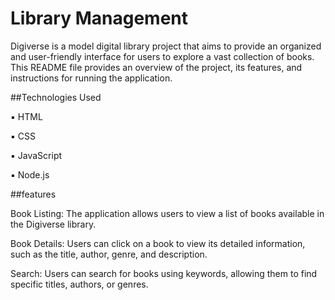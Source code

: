 
# Library Management

Digiverse is a model digital library project that aims to provide an organized and user-friendly interface for users to explore a vast collection of books. This README file provides an overview of the project, its features, and instructions for running the application.

##Technologies Used

▪︎ HTML

▪︎ CSS

▪︎ JavaScript

▪︎ Node.js


##features

Book Listing: The application allows users to view a list of books available in the Digiverse library.

Book Details: Users can click on a book to view its detailed information, such as the title, author, genre, and description.


Search: Users can search for books using keywords, allowing them to find specific titles, authors, or genres.





